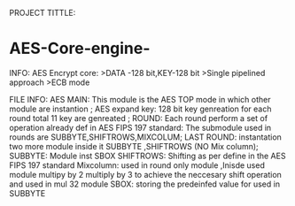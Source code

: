 PROJECT TITTLE:
# AES-Core-engine-

INFO:
AES Encrypt core: >DATA -128 bit,KEY-128 bit
                  >Single pipelined approach 
                  >ECB mode
                  
FILE INFO:
AES MAIN: This module is the AES TOP mode in which other module are instantion ;
AES expand key: 128 bit key genreation for each round total 11 key are genreated ;
ROUND: Each round perform a set of operation already def in AES FIPS 197 standard: The submodule used in rounds are SUBBYTE,SHIFTROWS,MIXCOLUM;
LAST ROUND: instantation two more module inside it SUBBYTE ,SHIFTROWS (NO Mix column);
SUBBYTE: Module inst SBOX 
SHIFTROWS: Shifting as per define in the AES FIPS 197 standard 
Mixcolumn: used in round only module ,Inisde used module multipy by 2 multiply by 3 to achieve the neccesary shift operation and used in mul 32 module
SBOX: storing the predeinfed value for used in SUBBYTE 




